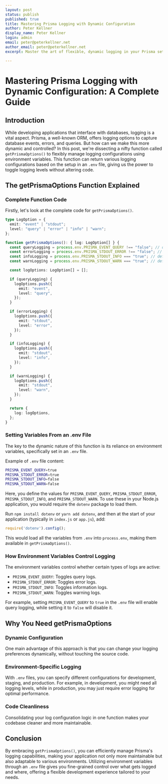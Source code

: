 ```yaml
---
layout: post
status: publish
published: true
title: Mastering Prisma Logging with Dynamic Configuration
author: Peter Kellner
display_name: Peter Kellner
login: admin
email: peter@peterkellner.net
author_email: peter@peterkellner.net
excerpt: Master the art of flexible, dynamic logging in your Prisma setup with a powerful function—`getPrismaOptions()`. This function allows you to easily toggle between various logging levels without changing your code, offering a robust, maintainable, and environment-sensitive way to manage database operations. Learn how to set this up using an `.env` file, and understand why this approach can be a game-changer for your application's debugging and performance optimization needs.

---
```

# Mastering Prisma Logging with Dynamic Configuration: A Complete Guide

## Introduction

While developing applications that interface with databases, logging is a vital aspect. Prisma, a well-known ORM, offers logging options to capture database events, errors, and queries. But how can we make this more dynamic and controlled? In this post, we're dissecting a nifty function called `getPrismaOptions()` to flexibly manage logging configurations using environment variables. This function can return various logging configurations based on the setup in an `.env` file, giving us the power to toggle logging levels without altering code.

## The getPrismaOptions Function Explained

### Complete Function Code

Firstly, let's look at the complete code for `getPrismaOptions()`.

```typescript
type LogOption = {
  emit: "event" | "stdout";
  level: "query" | "error" | "info" | "warn";
};

function getPrismaOptions(): { log: LogOption[] } {
  const queryLogging = process.env.PRISMA_EVENT_QUERY !== "false"; // default true
  const errorLogging = process.env.PRISMA_STDOUT_ERROR !== "false"; // default true
  const infoLogging = process.env.PRISMA_STDOUT_INFO === "true"; // default false
  const warnLogging = process.env.PRISMA_STDOUT_WARN === "true"; // default false

  const logOptions: LogOption[] = [];

  if (queryLogging) {
    logOptions.push({
      emit: "event",
      level: "query",
    });
  }

  if (errorLogging) {
    logOptions.push({
      emit: "stdout",
      level: "error",
    });
  }

  if (infoLogging) {
    logOptions.push({
      emit: "stdout",
      level: "info",
    });
  }

  if (warnLogging) {
    logOptions.push({
      emit: "stdout",
      level: "warn",
    });
  }

  return {
    log: logOptions,
  };
}
```


### Setting Variables From an .env File

The key to the dynamic nature of this function is its reliance on environment variables, specifically set in an `.env` file.

Example of `.env` file content:

```bash
PRISMA_EVENT_QUERY=true
PRISMA_STDOUT_ERROR=true
PRISMA_STDOUT_INFO=false
PRISMA_STDOUT_WARN=false
```

Here, you define the values for `PRISMA_EVENT_QUERY`, `PRISMA_STDOUT_ERROR`, `PRISMA_STDOUT_INFO`, and `PRISMA_STDOUT_WARN`. To use these in your Node.js application, you would require the `dotenv` package to load them.

Run `npm install dotenv` or `yarn add dotenv`, and then at the start of your application (typically in `index.js` or `app.js`), add:

```javascript
require('dotenv').config();
```

This would load all the variables from `.env` into `process.env`, making them available in `getPrismaOptions()`.

### How Environment Variables Control Logging

The environment variables control whether certain types of logs are active:

* `PRISMA_EVENT_QUERY`: Toggles query logs.
* `PRISMA_STDOUT_ERROR`: Toggles error logs.
* `PRISMA_STDOUT_INFO`: Toggles information logs.
* `PRISMA_STDOUT_WARN`: Toggles warning logs.

For example, setting `PRISMA_EVENT_QUERY` to `true` in the `.env` file will enable query logging, while setting it to `false` will disable it.

## Why You Need getPrismaOptions

### Dynamic Configuration

One main advantage of this approach is that you can change your logging preferences dynamically, without touching the source code.

### Environment-Specific Logging

With `.env` files, you can specify different configurations for development, staging, and production. For example, in development, you might need all logging levels, while in production, you may just require error logging for optimal performance.

### Code Cleanliness

Consolidating your log configuration logic in one function makes your codebase cleaner and more maintainable.

## Conclusion

By embracing `getPrismaOptions()`, you can efficiently manage Prisma's logging capabilities, making your application not only more maintainable but also adaptable to various environments. Utilizing environment variables through an `.env` file gives you fine-grained control over what gets logged and where, offering a flexible development experience tailored to your needs.